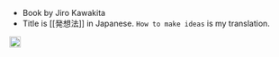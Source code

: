 
- Book by Jiro Kawakita
- Title is [[発想法]] in Japanese. `How to make ideas` is my translation.

<img src='https://scrapbox.io/api/pages/nishio/en/icon' alt='en.icon' height="19.5"/>